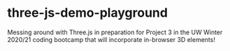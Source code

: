 # three-js-demo-playground
Messing around with Three.js in preparation for Project 3 in the UW Winter 2020/21 coding bootcamp that will incorporate in-browser 3D elements!
